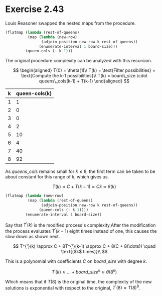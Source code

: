 # Exercise 2.43

Louis Reasoner swapped the nested maps from the procedure.

```scheme
(flatmap (lambda (rest-of-queens)
          (map (lambda (new-row)
                (adjoin-position new-row k rest-of-queens))
               (enumerate-interval 1 board-size)))
         (queen-cols (- k 1)))
```

The original procedure complexity can be analyzed with this recursion.

$$
\begin{aligned}
T(0) = \theta(1)\\
T(k) = \text{Filter possibilities} + \text{Compute the k-1 possibilities}\\
T(k) = board\_size \cdot queens\_cols(k-1) + T(k-1)
\end{aligned}
$$

| k | queen-cols(k) |
| - | ------------- |
| 1 | 1             |
| 2 | 0             |
| 3 | 0             |
| 4 | 2             |
| 5 | 10            |
| 6 | 4             |
| 7 | 40            |
| 8 | 92            |

As $queens\_cols$ remains small for $k \le 8$, the first term can be taken to be
about constant for this range of $k$, which gives us.

$$
T(k) \approx C + T(k-1) \approx C k \approx \theta(k)
$$

```scheme
(flatmap (lambda (new-row)
          (map (lambda (rest-of-queens)
                (adjoin-position new-row k rest-of-queens))
               (queen-cols (- k 1))))
         (enumerate-interval 1 board-size))
```

Say that $T^{'}(k)$ is the modified process's complexity,After the modification
the process evaluates $T^{'}(k-1)$ eight times instead of one, this causes the
slow down as shown next.

$$
T^{'}(k) \approx C + 8T^{'}(k-1) \approx C + 8(C + 8(\dots)) \quad \text{($k$ times)}\\
$$

This is a polynomial with coefficients $C$ on $board\_size$ with degree $k$.

$$
T^{'}(k) \approx \dots + board\_size^k \approx \theta(8^k)
$$

Which means that if $T(8)$ is the original time, the complexity of the new
solutions is exponential with respect to the original,
$T^{'}(8) \approx T(8)^8$.
